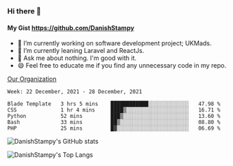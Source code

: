 ### Hi there 👋

#### My Gist https://github.com/DanishStampy

- 🔭 I’m currently working on software development project; UKMads.
- 🌱 I’m currently leaning Laravel and ReactJs.
- 💬 Ask me about nothing. I'm good with it.
- 😄 Feel free to educate me if you find any unnecessary code in my repo.


[Our Organization](https://github.com/lepak-xyz)
<br>

<!--START_SECTION:waka-->
```text
Week: 22 December, 2021 - 28 December, 2021

Blade Template   3 hrs 5 mins    ████████████░░░░░░░░░░░░░   47.98 % 
CSS              1 hr 4 mins     ████▒░░░░░░░░░░░░░░░░░░░░   16.71 % 
Python           52 mins         ███▒░░░░░░░░░░░░░░░░░░░░░   13.60 % 
Bash             33 mins         ██▒░░░░░░░░░░░░░░░░░░░░░░   08.80 % 
PHP              25 mins         █▓░░░░░░░░░░░░░░░░░░░░░░░   06.69 % 
```
<!--END_SECTION:waka-->

![DanishStampy's GitHub stats](https://github-readme-stats.vercel.app/api?username=DanishStampy&show_icons=true&theme=tokyonight&hide_border=false)

![DanishStampy's Top Langs](https://github-readme-stats.vercel.app/api/top-langs/?username=DanishStampy&langs_count=10&layout=compact)



<!--
**DanishStampy/DanishStampy** is a ✨ _special_ ✨ repository because its `README.md` (this file) appears on your GitHub profile.

Here are some ideas to get you started:

- 🔭 I’m currently working on ...
- 🌱 I’m currently learning ...
- 👯 I’m looking to collaborate on ...
- 🤔 I’m looking for help with ...
- 💬 Ask me about ...
- 📫 How to reach me: ...
- 😄 Pronouns: ...
- ⚡ Fun fact: ...
-->
